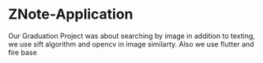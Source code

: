 # ZNote-Application
Our Graduation Project was about searching by image in addition to texting, we use sift algorithm and opencv in image similarty. Also we use flutter and fire base 
